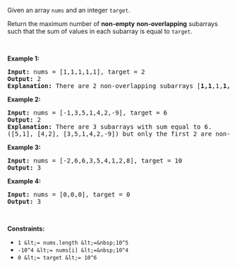 Given an array `` nums `` and an integer <code><font face="monospace">target</font></code>.

Return the maximum number of __non-empty__&nbsp;__non-overlapping__ subarrays such that the sum of values in each subarray is equal to <code><font face="monospace">target</font></code>.

&nbsp;

__Example 1:__

<pre>
<strong>Input:</strong> nums = [1,1,1,1,1], target = 2
<strong>Output:</strong> 2
<strong>Explanation: </strong>There are 2 non-overlapping subarrays [<strong>1,1</strong>,1,<strong>1,1</strong>] with sum equals to target(2).
</pre>

__Example 2:__

<pre>
<strong>Input:</strong> nums = [-1,3,5,1,4,2,-9], target = 6
<strong>Output:</strong> 2
<strong>Explanation: </strong>There are 3 subarrays with sum equal to 6.
([5,1], [4,2], [3,5,1,4,2,-9]) but only the first 2 are non-overlapping.</pre>

__Example 3:__

<pre>
<strong>Input:</strong> nums = [-2,6,6,3,5,4,1,2,8], target = 10
<strong>Output:</strong> 3
</pre>

__Example 4:__

<pre>
<strong>Input:</strong> nums = [0,0,0], target = 0
<strong>Output:</strong> 3
</pre>

&nbsp;

__Constraints:__

*   `` 1 &lt;= nums.length &lt;=&nbsp;10^5 ``
*   `` -10^4 &lt;= nums[i] &lt;=&nbsp;10^4 ``
*   `` 0 &lt;= target &lt;= 10^6 ``